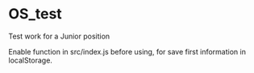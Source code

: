# OS_test
Test work for a Junior position


Enable function in src/index.js before using, for save first information in localStorage.
